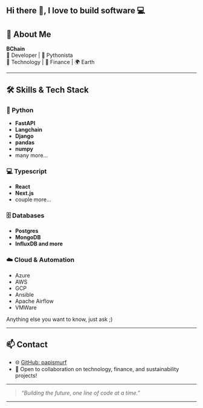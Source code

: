 ## Hi there 👋, I love to build software 💻

## 🚀 About Me

**BChain**  
🌱 Developer | 🐍 Pythonista  
🔬 Technology | 💸 Finance | 🌍 Earth

---

## 🛠️ Skills & Tech Stack

### 🐍 Python

- **FastAPI**
- **Langchain**
- **Django**
- **pandas**
- **numpy**
- many more...

### 💻 Typescript

- **React**
- **Next.js**
- couple more...

### 🗄️ Databases

- **Postgres**
- **MongoDB**
- **InfluxDB and more**

### ☁️ Cloud & Automation

- Azure
- AWS
- GCP
- Ansible
- Apache Airflow
- VMWare

Anything else you want to know, just ask ;)

---

## 📫 Contact

- 🌐 [GitHub: papismurf](https://github.com/papismurf)
- 💬 Open to collaboration on technology, finance, and sustainability projects!

---

> _“Building the future, one line of code at a time.”_

---
